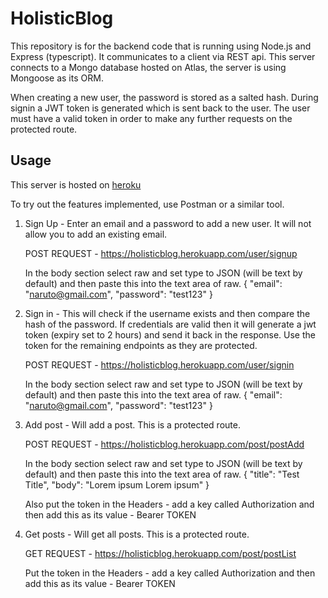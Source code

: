 # HolisticBlog

This repository is for the backend code that is running using Node.js and Express (typescript). It communicates to a client via REST api. This server connects to a Mongo database hosted on Atlas, the server is using Mongoose as its ORM.

When creating a new user, the password is stored as a salted hash. During signin a JWT token is generated which is sent back to the user. The user must have a valid token in order to make any further requests on the protected route.


## Usage

This server is hosted on [heroku](https://holisticblog.herokuapp.com/)

To try out the features implemented, use Postman or a similar tool. 

1. Sign Up - Enter an email and a password to add a new user. It will not allow you to add an existing email. 

    POST REQUEST - https://holisticblog.herokuapp.com/user/signup

    In the body section select raw and set type to JSON (will be text by default)  and then paste this into the text area of raw. 
    {
	    "email": "naruto@gmail.com",
	    "password": "test123"
    }

2. Sign in - This will check if the username exists and then compare the hash of the password. If credentials are valid then it will generate a jwt token (expiry set to 2 hours) and send it back in the response. Use the token for the remaining endpoints as they are protected.

    POST REQUEST - https://holisticblog.herokuapp.com/user/signin

    In the body section select raw and set type to JSON (will be text by default)  and then paste this into the text area of raw. 
    {
	    "email": "naruto@gmail.com",
	    "password": "test123"
    }

3. Add post - Will add a post. This is a protected route. 

    POST REQUEST - https://holisticblog.herokuapp.com/post/postAdd

    In the body section select raw and set type to JSON (will be text by default)  and then paste this into the text area of raw. 
    {
	    "title": "Test Title",
	    "body": "Lorem ipsum Lorem ipsum"
    }

    Also put the token in the Headers - add a key called Authorization and then add this as its value - Bearer TOKEN

4. Get posts - Will get all posts. This is a protected route.

    GET REQUEST - https://holisticblog.herokuapp.com/post/postList

    Put the token in the Headers - add a key called Authorization and then add this as its value - Bearer TOKEN
